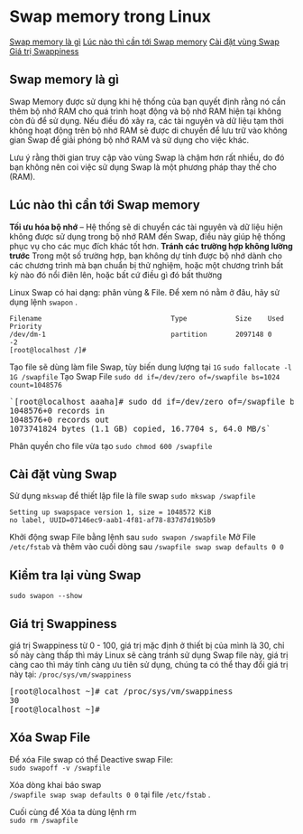 # Swap memory trong Linux

[Swap memory là gì](#swap-memory-là-gì)
[Lúc nào thì cần tới Swap memory](#lúc-nào-thì-cần-tới-swap-memory)
[Cài đặt vùng Swap](#cài-đặt-vùng-swap)
[Giá trị Swappiness](#giá-trị-swappiness)



## Swap memory là gì

Swap Memory được sử dụng khi hệ thống của bạn quyết định rằng nó cần thêm bộ nhớ RAM cho quá trình hoạt động và bộ nhớ RAM hiện tại không còn đủ để sử dụng. Nếu điều đó xãy ra, các tài nguyên và dữ liệu tạm thời không hoạt động trên bộ nhớ RAM sẽ được di chuyển để lưu trữ vào không gian Swap để giải phóng bộ nhớ RAM và sử dụng cho việc khác.

Lưu ý rằng thời gian truy cập vào vùng Swap là chậm hơn rất nhiều, do đó bạn không nên coi việc sử dụng Swap là một phương pháp thay thế cho (RAM).

## Lúc nào thì cần tới Swap memory
**Tối ưu hóa bộ nhớ** – Hệ thống sẽ di chuyển các tài nguyên và dữ liệu hiện không được sử dụng trong bộ nhớ RAM đến Swap, điều này giúp hệ thống phục vụ cho các mục đích khác tốt hơn.
**Tránh các trường hợp không lường trước**  Trong một số trường hợp, bạn không dự tính được bộ nhớ dành cho các chương trình mà bạn chuẩn bị thử nghiệm, hoặc một chương trình bất kỳ nào đó nổi điên lên, hoặc bất cứ điều gì đó bất thường

Linux Swap có hai dạng: phân vùng & File. Để xem nó nằm ở đâu, hãy sử dụng lệnh `swapon` .

```[root@localhost /]# swapon -s
Filename                                Type            Size    Used    Priority
/dev/dm-1                               partition       2097148 0       -2
[root@localhost /]#
```
Tạo file sẽ dùng làm file Swap, tùy biến dung lượng tại `1G`
`sudo fallocate -l 1G /swapfile`
Tạo Swap File
`sudo dd if=/dev/zero of=/swapfile bs=1024 count=1048576`

<pre>`[root@localhost aaaha]# sudo dd if=/dev/zero of=/swapfile bs=1024 count=1048576
1048576+0 records in
1048576+0 records out
1073741824 bytes (1.1 GB) copied, 16.7704 s, 64.0 MB/s`</pre>

Phân quyền cho file vừa tạo
`sudo chmod 600 /swapfile`

## Cài đặt vùng Swap
Sử dụng `mkswap` để thiết lập file là file swap
```sudo mkswap /swapfile```
```[root@localhost aaaha]# sudo mkswap /swapfile
Setting up swapspace version 1, size = 1048572 KiB
no label, UUID=07146ec9-aab1-4f81-af78-837d7d19b5b9
```

Khởi động swap File bằng lệnh sau
```sudo swapon /swapfile```
Mở File `/etc/fstab` và thêm vào cuối dòng sau
`/swapfile swap swap defaults 0 0`

## Kiểm tra lại vùng Swap
```sudo swapon --show```

## Giá trị Swappiness
giá trị Swappiness từ 0 - 100, giá trị mặc định ở thiết bị của mình là 30, chỉ số này càng thấp thì máy Linux sẽ càng tránh sử dụng Swap file này, giá trị càng cao thì máy tính càng ưu tiên sử dụng, chúng ta có thể thay đổi giá trị này tại:
```/proc/sys/vm/swappiness```

<pre>[root@localhost ~]# cat /proc/sys/vm/swappiness
30
[root@localhost ~]#</pre>

## Xóa Swap File
Để xóa File swap có thể Deactive swap File:\
`sudo swapoff -v /swapfile` 

Xóa dòng khai báo swap\
`/swapfile swap swap defaults 0 0` tại file `/etc/fstab` .

Cuối cùng để Xóa ta dùng lệnh rm\
`sudo rm /swapfile`
